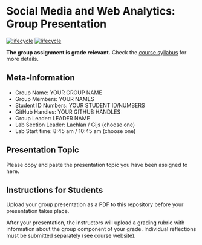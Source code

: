 # Social Media and Web Analytics: Group Presentation

[![lifecycle](https://img.shields.io/badge/lifecycle-maturing-blue.svg)](https://www.tidyverse.org/lifecycle/#maturing)
[![lifecycle](https://img.shields.io/badge/version-2022-red.svg)]()

**The group assignment is grade relevant.**
Check the [course syllabus](https://tisem-digital-marketing.github.io/2022-smwa/assets/syllabus.pdf) for more details.

## Meta-Information

* Group Name: YOUR GROUP NAME
* Group Members: YOUR NAMES
* Student ID Numbers: YOUR STUDENT ID/NUMBERS
* GitHub Handles: YOUR GITHUB HANDLES
* Group Leader: LEADER NAME 
* Lab Section Leader: Lachlan / Gijs (choose one)
* Lab Start time: 8:45 am / 10:45 am (choose one)

## Presentation Topic

Please copy and paste the presentation topic you have been assigned to here.

## Instructions for Students

Upload your group presentation as a PDF to this repository before your presentation takes place.

After your presentation, the instructors will upload a grading rubric with information about the group component of your grade.
Individual reflections must be submitted separately (see course website).

